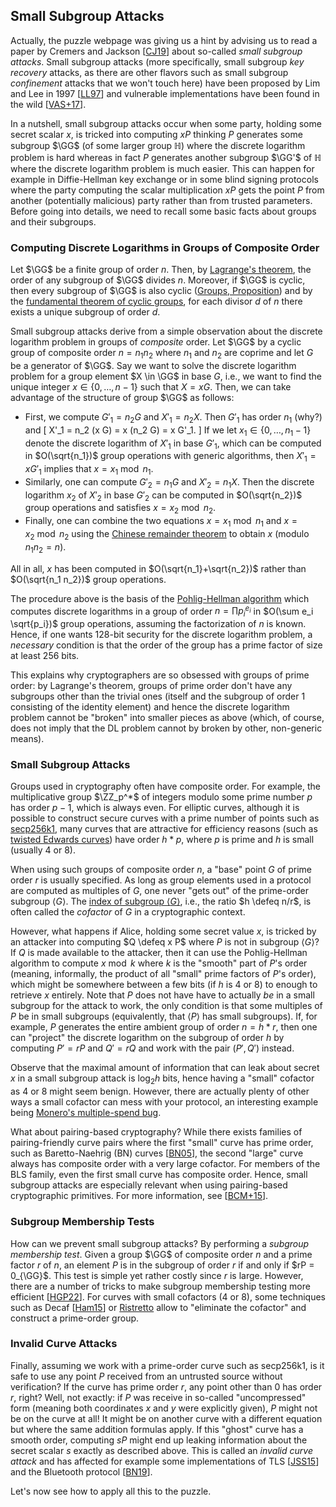 ## Small Subgroup Attacks

Actually, the puzzle webpage was giving us a hint by advising us to read a paper by Cremers and Jackson [[CJ19](../../references.md#CJ19)] about so-called *small subgroup attacks*.
Small subgroup attacks (more specifically, small subgroup *key recovery* attacks, as there are other flavors such as small subgroup *confinement* attacks that we won't touch here) have been proposed by Lim and Lee in 1997 [[LL97](../../references.md#LL97)] and vulnerable implementations have been found in the wild [[VAS+17](../../references.md#VAS+17)].

In a nutshell, small subgroup attacks occur when some party, holding some secret scalar $x$, is tricked into computing $x P$ thinking $P$ generates some subgroup $\GG$ (of some larger group $\mathbb{H}$) where the discrete logarithm problem is hard whereas in fact $P$ generates another subgroup $\GG'$ of $\mathbb{H}$ where the discrete logarithm problem is much easier.
This can happen for example in Diffie-Hellman key exchange or in some blind signing protocols where the party computing the scalar multiplication $x P$ gets the point $P$ from another (potentially malicious) party rather than from trusted parameters.
Before going into details, we need to recall some basic facts about groups and their subgroups.

### Computing Discrete Logarithms in Groups of Composite Order

Let $\GG$ be a finite group of order $n$.
Then, by [Lagrange's theorem](../../mathematical-preliminaries/groups.md#th:lagrange), the order of any subgroup of $\GG$ divides $n$.
Moreover, if $\GG$ is cyclic, then every subgroup of $\GG$ is also cyclic ([Groups, Proposition](../../mathematical-preliminaries/groups.md#prop:subgroup_cyclic)) and by the [fundamental theorem of cyclic groups](../../mathematical-preliminaries/groups.md#th:structure_cyclic_groups), for each divisor $d$ of $n$ there exists a unique subgroup of order $d$.

Small subgroup attacks derive from a simple observation about the discrete logarithm problem in groups of *composite* order.
Let $\GG$ by a cyclic group of composite order $n = n_1 n_2$ where $n_1$ and $n_2$ are coprime and let $G$ be a generator of $\GG$.
Say we want to solve the discrete logarithm problem for a group element $X \in \GG$ in base $G$, i.e., we want to find the unique integer $x \in \{0, \dots ,n-1\}$ such that $X = x G$.
Then, we can take advantage of the structure of group $\GG$ as follows:

- First, we compute $G'_1 = n_2 G$ and $X'_1 = n_2 X$.
Then $G'_1$ has order $n_1$ (why?) and
\[
 X'_1 = n_2 (x G) = x (n_2 G) = x G'_1.
\]
If we let $x_1 \in \{0, \dots ,n_1-1\}$ denote the discrete logarithm of $X'_1$ in base $G'_1$, which can be computed in $O(\sqrt{n_1})$ group operations with generic algorithms, then $X'_1 = x G'_1$ implies that $x = x_1 \bmod n_1$.
- Similarly, one can compute $G'_2 = n_1 G$ and $X'_2 = n_1 X$.
Then the discrete logarithm $x_2$ of $X'_2$ in base $G'_2$ can be computed in $O(\sqrt{n_2})$ group operations and satisfies $x = x_2 \bmod n_2$.
- Finally, one can combine the two equations $x = x_ 1\bmod n_1$ and $x = x_2 \bmod n_2$ using the [Chinese remainder theorem](https://en.wikipedia.org/wiki/Chinese_remainder_theorem) to obtain $x$ (modulo $n_1 n_2 = n$).

All in all, $x$ has been computed in $O(\sqrt{n_1}+\sqrt{n_2})$ rather than $O(\sqrt{n_1 n_2})$ group operations.

The procedure above is the basis of the [Pohlig-Hellman algorithm](https://en.wikipedia.org/wiki/Pohlig%E2%80%93Hellman_algorithm) which computes discrete logarithms in a group of order $n = \prod p_i^{e_i}$ in $O(\sum e_i \sqrt{p_i})$ group operations, assuming the factorization of $n$ is known.
Hence, if one wants 128-bit security for the discrete logarithm problem, a *necessary* condition is that the order of the group has a prime factor of size at least 256 bits.

This explains why cryptographers are so obsessed with groups of prime order: by Lagrange's theorem, groups of prime order don't have any subgroups other than the trivial ones (itself and the subgroup of order 1 consisting of the identity element) and hence the discrete logarithm problem cannot be "broken" into smaller pieces as above (which, of course, does not imply that the DL problem cannot by broken by other, non-generic means).

### Small Subgroup Attacks

Groups used in cryptography often have composite order.
For example, the multiplicative group $\ZZ_p^*$ of integers modulo some prime number $p$ has order $p-1$, which is always even.
For elliptic curves, although it is possible to construct secure curves with a prime number of points such as [secp256k1](https://en.bitcoin.it/wiki/Secp256k1), many curves that are attractive for efficiency reasons (such as [twisted Edwards curves](https://en.wikipedia.org/wiki/Twisted_Edwards_curve)) have order $h*p$, where $p$ is prime and $h$ is small (usually 4 or 8).

When using such groups of composite order $n$, a "base" point $G$ of prime order $r$ is usually specified.
As long as group elements used in a protocol are computed as multiples of $G$, one never "gets out" of the prime-order subgroup $\langle G \rangle$.
The [index of subgroup $\langle G \rangle$](/mathematical-preliminaries/groups.md#subgroups), i.e., the ratio $h \defeq n/r$, is often called the *cofactor* of $G$ in a cryptographic context.

However, what happens if Alice, holding some secret value $x$, is tricked by an attacker into computing $Q \defeq x P$ where $P$ is not in subgroup $\langle G \rangle$?
If $Q$ is made available to the attacker, then it can use the Pohlig-Hellman algorithm to compute $x \bmod k$ where $k$ is the "smooth" part of $P$'s order (meaning, informally, the product of all "small" prime factors of $P$'s order), which might be somewhere between a few bits (if $h$ is $4$ or $8$) to enough to retrieve $x$ entirely.
Note that $P$ does not have have to actually *be* in a small subgroup for the attack to work, the only condition is that some multiples of $P$ be in small subgroups (equivalently, that $\langle P \rangle$ has small subgroups).
If, for example, $P$ generates the entire ambient group of order $n = h * r$, then one can "project" the discrete logarithm on the subgroup of order $h$ by computing $P' = r P$ and $Q' = r Q$ and work with the pair $(P',Q')$ instead.

Observe that the maximal amount of information that can leak about secret $x$ in a small subgroup attack is $\log_2 h$ bits, hence having a "small" cofactor as 4 or 8 might seem benign.
However, there are actually plenty of other ways a small cofactor can mess with your protocol, an interesting example being [Monero's multiple-spend bug](https://www.getmonero.org/2017/05/17/disclosure-of-a-major-bug-in-cryptonote-based-currencies.html).

What about pairing-based cryptography?
While there exists families of pairing-friendly curve pairs where the first "small" curve has prime order, such as Baretto-Naehrig (BN) curves [[BN05](../../references.md#BN05)], the second "large" curve always has composite order with a very large cofactor.
For members of the BLS family, even the first small curve has composite order.
Hence, small subgroup attacks are especially relevant when using pairing-based cryptographic primitives.
For more information, see [[BCM+15](../../references.md#BCM+15)].

### Subgroup Membership Tests

How can we prevent small subgroup attacks?
By performing a *subgroup membership test*.
Given a group $\GG$ of composite order $n$ and a prime factor $r$ of $n$, an element $P$ is in the subgroup of order $r$ if and only if $rP = 0_{\GG}$.
This test is simple yet rather costly since $r$ is large.
However, there are a number of tricks to make subgroup membership testing more efficient [[HGP22](../../references.md#HGP22)].
For curves with small cofactors (4 or 8), some techniques such as Decaf [[Ham15](../../references.md#Ham15)] or [Ristretto](https://ristretto.group/) allow to "eliminate the cofactor" and construct a prime-order group.

### Invalid Curve Attacks

Finally, assuming we work with a prime-order curve such as secp256k1, is it safe to use any point $P$ received from an untrusted source without verification? If the curve has prime order $r$, any point other than 0 has order $r$, right? Well, not exactly: if $P$ was receive in so-called "uncompressed" form (meaning both coordinates $x$ and $y$ were explicitly given), $P$ might not be on the curve at all!
It might be on another curve with a different equation but where the same addition formulas apply.
If this "ghost" curve has a smooth order, computing $sP$ might end up leaking information about the secret scalar $s$ exactly as described above.
This is called an *invalid curve attack* and has affected for example some implementations of TLS [[JSS15](../../references.md#JSS15)] and the Bluetooth protocol [[BN19](../../references.md#BN19)].

Let's now see how to apply all this to the puzzle.
